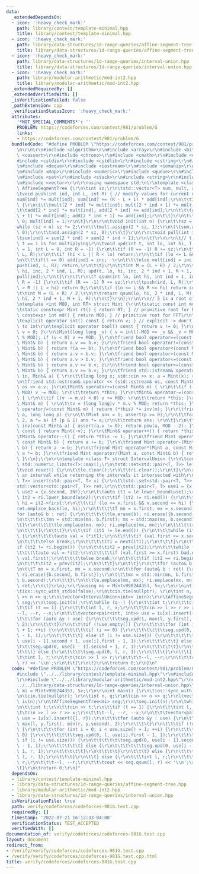 ```yaml
---
data:
  _extendedDependsOn:
  - icon: ':heavy_check_mark:'
    path: library/contest/template-minimal.hpp
    title: library/contest/template-minimal.hpp
  - icon: ':heavy_check_mark:'
    path: library/data-structures/1d-range-queries/affine-segment-tree.hpp
    title: library/data-structures/1d-range-queries/affine-segment-tree.hpp
  - icon: ':heavy_check_mark:'
    path: library/data-structures/1d-range-queries/interval-union.hpp
    title: library/data-structures/1d-range-queries/interval-union.hpp
  - icon: ':heavy_check_mark:'
    path: library/modular-arithmetic/mod-int2.hpp
    title: library/modular-arithmetic/mod-int2.hpp
  _extendedRequiredBy: []
  _extendedVerifiedWith: []
  _isVerificationFailed: false
  _pathExtension: cpp
  _verificationStatusIcon: ':heavy_check_mark:'
  attributes:
    '*NOT_SPECIAL_COMMENTS*': ''
    PROBLEM: https://codeforces.com/contest/981/problem/G
    links:
    - https://codeforces.com/contest/981/problem/G
  bundledCode: "#define PROBLEM \"https://codeforces.com/contest/981/problem/G\"\r\
    \n\r\n\r\n#include <algorithm>\r\n#include <array>\r\n#include <bitset>\r\n#include\
    \ <cassert>\r\n#include <chrono>\r\n#include <cmath>\r\n#include <complex>\r\n\
    #include <cstdio>\r\n#include <cstdlib>\r\n#include <cstring>\r\n#include <ctime>\r\
    \n#include <deque>\r\n#include <iostream>\r\n#include <iomanip>\r\n#include <list>\r\
    \n#include <map>\r\n#include <numeric>\r\n#include <queue>\r\n#include <random>\r\
    \n#include <set>\r\n#include <stack>\r\n#include <string>\r\n#include <unordered_map>\r\
    \n#include <vector>\r\n\r\nusing namespace std;\n\r\ntemplate <class T> struct\
    \ AffineSegmentTree {\r\n\tint sz;\r\n\tstd::vector<T> sum, mult, add;\r\n\r\n\
    \tvoid push(int ind, int L, int R) { // modify values for current node\r\n\t\t\
    sum[ind] *= mult[ind]; sum[ind] += (R - L + 1) * add[ind];\r\n\t\tif (L != R)\
    \ {\r\n\t\t\tmult[2 * ind] *= mult[ind]; mult[2 * ind + 1] *= mult[ind];\r\n\t\
    \t\tadd[2 * ind] *= mult[ind]; add[2 * ind] += add[ind];\r\n\t\t\tadd[2 * ind\
    \ + 1] *= mult[ind]; add[2 * ind + 1] += add[ind];\r\n\t\t}\r\n\t\tadd[ind] =\
    \ 0; mult[ind] = 1;\r\n\t}\r\n\r\n\tvoid init(int n) {\r\n\t\tsz = 1;\r\n\t\t\
    while (sz < n) sz *= 2;\r\n\t\tmult.assign(2 * sz, 1);\r\n\t\tsum.assign(2 * sz,\
    \ 0);\r\n\t\tadd.assign(2 * sz, 0);\r\n\t}\r\n\r\n\tvoid pull(int ind) {\r\n\t\
    \tsum[ind] = sum[2 * ind] + sum[2 * ind + 1];\r\n\t}\r\n\r\n\t// t == 0 is add,\
    \ t == 1 is for multiplying\r\n\tvoid upd(int t, int lo, int hi, T inc, int ind\
    \ = 1, int L = 0, int R = -1) {\r\n\t\tif (R == -1) R += sz;\r\n\t\tpush(ind,\
    \ L, R);\r\n\t\tif (hi < L || R < lo) return;\r\n\t\tif (lo <= L && R <= hi) {\r\
    \n\t\t\tif(t == 0) add[ind] = inc;  \r\n\t\t\telse mult[ind] = inc;\r\n\t\t\t\
    push(ind, L, R); return;\r\n\t\t}\r\n\t\tint M = (L + R) / 2;\r\n\t\tupd(t, lo,\
    \ hi, inc, 2 * ind, L, M); upd(t, lo, hi, inc, 2 * ind + 1, M + 1, R);\r\n\t\t\
    pull(ind);\r\n\t}\r\n\t\r\n\tT qsum(int lo, int hi, int ind = 1, int L = 0, int\
    \ R = -1) {\r\n\t\tif (R == -1) R += sz;\r\n\t\tpush(ind, L, R);\r\n\t\tif (lo\
    \ > R || L > hi) return 0;\r\n\t\tif (lo <= L && R <= hi) return sum[ind];\r\n\
    \t\tint M = (L + R) / 2;\r\n\t\treturn qsum(lo, hi, 2 * ind, L, M) + qsum(lo,\
    \ hi, 2 * ind + 1, M + 1, R);\r\n\t}\r\n};\r\n\r\n// 5 is a root of both mods\r\
    \ntemplate <int MOD, int RT> struct Mint {\r\n\tstatic const int mod = MOD;\r\n\
    \tstatic constexpr Mint rt() { return RT; } // primitive root for FFT\r\n\tstatic\
    \ constexpr int md() { return MOD; } // primitive root for FFT\r\n\tint v; \r\n\
    \texplicit operator int() const { return v; } // explicit -> don't silently convert\
    \ to int\r\n\texplicit operator bool() const { return v != 0; }\r\n\tMint() {\
    \ v = 0; }\r\n\tMint(long long _v) { v = int((-MOD <= _v && _v < MOD) ? _v : _v\
    \ % MOD); if (v < 0) v += MOD; }\r\n\tfriend bool operator==(const Mint& a, const\
    \ Mint& b) { return a.v == b.v; }\r\n\tfriend bool operator!=(const Mint& a, const\
    \ Mint& b) { return !(a == b); }\r\n\tfriend bool operator<(const Mint& a, const\
    \ Mint& b) { return a.v < b.v; }\r\n\tfriend bool operator>(const Mint& a, const\
    \ Mint& b) { return a.v > b.v; }\r\n\tfriend bool operator<=(const Mint& a, const\
    \ Mint& b) { return a.v <= b.v; }\r\n\tfriend bool operator>=(const Mint& a, const\
    \ Mint& b) { return a.v >= b.v; }\r\n\tfriend std::istream& operator >> (std::istream&\
    \ in, Mint& a) { \r\n\t\tlong long x; std::cin >> x; a = Mint(x); return in; }\r\
    \n\tfriend std::ostream& operator << (std::ostream& os, const Mint& a) { return\
    \ os << a.v; }\r\n\tMint& operator+=(const Mint& m) { \r\n\t\tif ((v += m.v) >=\
    \ MOD) v -= MOD; \r\n\t\treturn *this; }\r\n\tMint& operator-=(const Mint& m)\
    \ { \r\n\t\tif ((v -= m.v) < 0) v += MOD; \r\n\t\treturn *this; }\r\n\tMint& operator*=(const\
    \ Mint& m) { \r\n\t\tv = (long long)v * m.v % MOD; return *this; }\r\n\tMint&\
    \ operator/=(const Mint& m) { return (*this) *= inv(m); }\r\n\tfriend Mint pow(Mint\
    \ a, long long p) {\r\n\t\tMint ans = 1; assert(p >= 0);\r\n\t\tfor (; p; p /=\
    \ 2, a *= a) if (p & 1) ans *= a;\r\n\t\treturn ans; \r\n\t}\r\n\tfriend Mint\
    \ inv(const Mint& a) { assert(a.v != 0); return pow(a, MOD - 2); }\r\n\tMint operator-()\
    \ const { return Mint(-v); }\r\n\tMint& operator++() { return *this += 1; }\r\n\
    \tMint& operator--() { return *this -= 1; }\r\n\tfriend Mint operator+(Mint a,\
    \ const Mint& b) { return a += b; }\r\n\tfriend Mint operator-(Mint a, const Mint&\
    \ b) { return a -= b; }\r\n\tfriend Mint operator*(Mint a, const Mint& b) { return\
    \ a *= b; }\r\n\tfriend Mint operator/(Mint a, const Mint& b) { return a /= b;\
    \ }\r\n};\r\n\r\ntemplate <class T> struct IntervalUnion {\r\n\tconst T INF =\
    \ std::numeric_limits<T>::max();\r\n\tstd::set<std::pair<T, T>> le, ri;\r\n\r\n\
    \tvoid reset() {\r\n\t\tle.clear();\r\n\t\tri.clear();\r\n\t}\r\n\r\n\t// inserts\
    \ an interval while returning the intervals it intersected with\r\n\tstd::vector<std::pair<T,\
    \ T>> insert(std::pair<T, T> x) {\r\n\t\tstd::set<std::pair<T, T>> bad;\r\n\t\t\
    std::vector<std::pair<T, T>> ret;\r\n\t\tstd::pair<T, T> use1 = {x.first, -INF},\
    \ use2 = {x.second, INF};\r\n\t\tauto it1 = le.lower_bound(use1);\r\n\t\tauto\
    \ it2 = ri.lower_bound(use2);\r\n\t\tif (it2 != ri.end()) {\r\n\t\t\tT lo = it2->second,\
    \ hi = it2->first;\r\n\t\t\tif (lo <= x.first && x.second <= hi) {\r\n\t\t\t\t\
    ret.emplace_back(lo, hi);\r\n\t\t\t\tT mn = x.first, mx = x.second;\r\n\t\t\t\t\
    for (auto& b : ret) {\r\n\t\t\t\t\tle.erase(b); ri.erase({b.second, b.first});\r\
    \n\t\t\t\t\tmn = std::min(mn, b.first); mx = std::max(mx, b.second);\r\n\t\t\t\
    \t}\r\n\t\t\t\tle.emplace(mn, mx); ri.emplace(mx, mn);\r\n\t\t\t\treturn ret;\r\
    \n\t\t\t}\r\n\t\t}\r\n\t\tif (it1 != le.end()) {\r\n\t\t\twhile (it1 != le.end())\
    \ {\r\n\t\t\t\tauto val = (*it1);\r\n\t\t\t\tif (val.first <= x.second) bad.insert(val);\r\
    \n\t\t\t\telse break;\r\n\t\t\t\tit1 = next(it1);\r\n\t\t\t}\r\n\t\t}\r\n\t\t\
    if (it2 != ri.begin()) {\r\n\t\t\tit2 = prev(it2);\r\n\t\t\twhile (true) {\r\n\
    \t\t\t\tauto val = *it2;\r\n\t\t\t\tif (val.first >= x.first) bad.emplace(val.second,\
    \ val.first);\r\n\t\t\t\telse break;\r\n\t\t\t\tif (it2 == ri.begin()) break;\r\
    \n\t\t\t\tit2 = prev(it2);\r\n\t\t\t}\r\n\t\t}\r\n\t\tfor (auto& b : bad) ret.emplace_back(b);\r\
    \n\t\tT mn = x.first, mx = x.second;\r\n\t\tfor (auto& b : ret) {\r\n\t\t\tle.erase(b);\
    \ ri.erase({b.second, b.first});\r\n\t\t\tmn = std::min(mn, b.first); mx = std::max(mx,\
    \ b.second);\r\n\t\t}\r\n\t\tle.emplace(mn, mx); ri.emplace(mx, mn);\r\n\t\treturn\
    \ ret;\r\n\t}\r\n};\n\r\nusing mi = Mint<998244353, 5>;\r\n\r\nint main() {\r\n\
    \tios::sync_with_stdio(false);\r\n\tcin.tie(nullptr); \r\n\tint n, q;\r\n\tcin\
    \ >> n >> q;\r\n\tvector<IntervalUnion<int>> iu(n);\r\n\tAffineSegmentTree<mi>\
    \ seg;\r\n\tseg.init(n);\r\n\twhile (q--) {\r\n\t\tint t;\r\n\t\tcin >> t;\r\n\
    \t\tif (t == 1) {\r\n\t\t\tint l, r, x;\r\n\t\t\tcin >> l >> r >> x;\r\n\t\t\t\
    --l, --r, --x;\r\n\t\t\tvector<pair<int, int>> use = iu[x].insert({l, r});\r\n\
    \t\t\tfor (auto &y : use) {\r\n\t\t\t\tseg.upd(1, max(l, y.first), min(r, y.second),\
    \ 2);\r\n\t\t\t}\r\n\t\t\tif (!use.empty()) {\r\n\t\t\t\tfor (int i = 0; i < use.size()\
    \ + 1; ++i) {\r\n\t\t\t\t\tif (i == 0) {\r\n\t\t\t\t\t\tseg.upd(0, l, use[i].first\
    \ - 1, 1);\r\n\t\t\t\t\t} else if (i != use.size()) {\r\n\t\t\t\t\t\tseg.upd(0,\
    \ use[i - 1].second + 1, use[i].first - 1, 1);\r\n\t\t\t\t\t} else {\r\n\t\t\t\
    \t\t\tseg.upd(0, use[i - 1].second + 1, r, 1);\r\n\t\t\t\t\t}\r\n\t\t\t\t}\r\n\
    \t\t\t} else {\r\n\t\t\t\tseg.upd(0, l, r, 1);\r\n\t\t\t}\r\n\t\t} else {\r\n\t\
    \t\tint l, r;\r\n\t\t\tcin >> l >> r;\r\n\t\t\t--l, --r;\r\n\t\t\tcout << seg.qsum(l,\
    \ r) << '\\n';\r\n\t\t}\r\n\t}\r\n\treturn 0;\r\n}\n"
  code: "#define PROBLEM \"https://codeforces.com/contest/981/problem/G\"\r\n\r\n\
    #include \"../../library/contest/template-minimal.hpp\"\r\n#include \"../../library/data-structures/1d-range-queries/affine-segment-tree.hpp\"\
    \r\n#include \"../../library/modular-arithmetic/mod-int2.hpp\"\r\n#include \"\
    ../../library/data-structures/1d-range-queries/interval-union.hpp\"\r\n\r\nusing\
    \ mi = Mint<998244353, 5>;\r\n\r\nint main() {\r\n\tios::sync_with_stdio(false);\r\
    \n\tcin.tie(nullptr); \r\n\tint n, q;\r\n\tcin >> n >> q;\r\n\tvector<IntervalUnion<int>>\
    \ iu(n);\r\n\tAffineSegmentTree<mi> seg;\r\n\tseg.init(n);\r\n\twhile (q--) {\r\
    \n\t\tint t;\r\n\t\tcin >> t;\r\n\t\tif (t == 1) {\r\n\t\t\tint l, r, x;\r\n\t\
    \t\tcin >> l >> r >> x;\r\n\t\t\t--l, --r, --x;\r\n\t\t\tvector<pair<int, int>>\
    \ use = iu[x].insert({l, r});\r\n\t\t\tfor (auto &y : use) {\r\n\t\t\t\tseg.upd(1,\
    \ max(l, y.first), min(r, y.second), 2);\r\n\t\t\t}\r\n\t\t\tif (!use.empty())\
    \ {\r\n\t\t\t\tfor (int i = 0; i < use.size() + 1; ++i) {\r\n\t\t\t\t\tif (i ==\
    \ 0) {\r\n\t\t\t\t\t\tseg.upd(0, l, use[i].first - 1, 1);\r\n\t\t\t\t\t} else\
    \ if (i != use.size()) {\r\n\t\t\t\t\t\tseg.upd(0, use[i - 1].second + 1, use[i].first\
    \ - 1, 1);\r\n\t\t\t\t\t} else {\r\n\t\t\t\t\t\tseg.upd(0, use[i - 1].second +\
    \ 1, r, 1);\r\n\t\t\t\t\t}\r\n\t\t\t\t}\r\n\t\t\t} else {\r\n\t\t\t\tseg.upd(0,\
    \ l, r, 1);\r\n\t\t\t}\r\n\t\t} else {\r\n\t\t\tint l, r;\r\n\t\t\tcin >> l >>\
    \ r;\r\n\t\t\t--l, --r;\r\n\t\t\tcout << seg.qsum(l, r) << '\\n';\r\n\t\t}\r\n\
    \t}\r\n\treturn 0;\r\n}"
  dependsOn:
  - library/contest/template-minimal.hpp
  - library/data-structures/1d-range-queries/affine-segment-tree.hpp
  - library/modular-arithmetic/mod-int2.hpp
  - library/data-structures/1d-range-queries/interval-union.hpp
  isVerificationFile: true
  path: verify/codeforces/codeforces-981G.test.cpp
  requiredBy: []
  timestamp: '2022-07-21 16:12:33-04:00'
  verificationStatus: TEST_ACCEPTED
  verifiedWith: []
documentation_of: verify/codeforces/codeforces-981G.test.cpp
layout: document
redirect_from:
- /verify/verify/codeforces/codeforces-981G.test.cpp
- /verify/verify/codeforces/codeforces-981G.test.cpp.html
title: verify/codeforces/codeforces-981G.test.cpp
---
```

